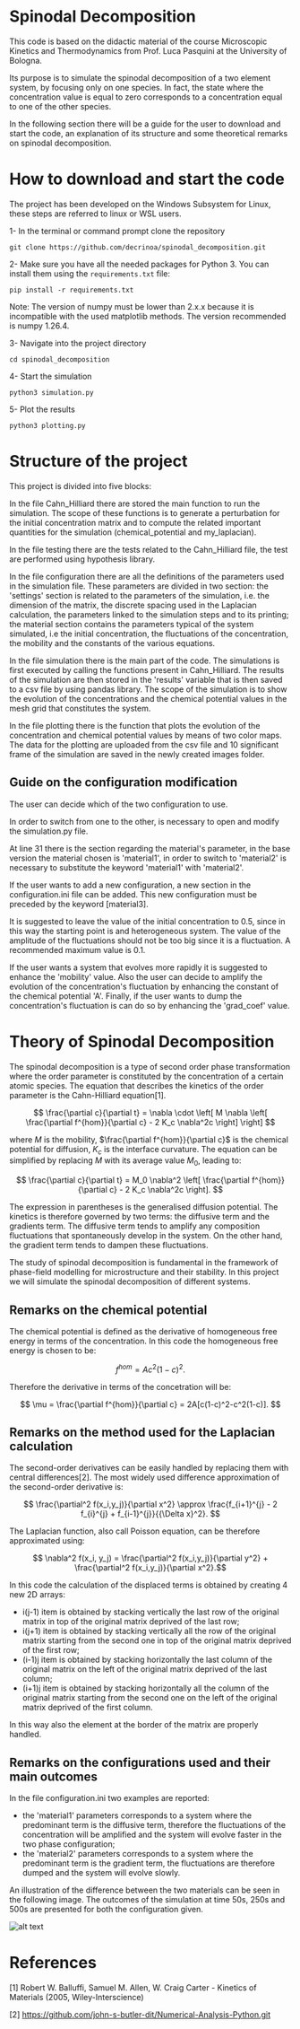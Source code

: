 # Spinodal Decomposition

This code is based on the didactic material of the course Microscopic Kinetics and Thermodynamics from Prof. Luca Pasquini at the University of Bologna.

Its purpose is to simulate the spinodal decomposition of a two element system, by focusing only on one species. 
In fact, the state where the concentration value is equal to zero corresponds to a concentration equal to one of the other species.  

In the following section there will be a guide for the user to download and start the code, an explanation of its structure and some theoretical remarks on spinodal decomposition.

# How to download and start the code

The project has been developed on the Windows Subsystem for Linux, 
these steps are referred to linux or WSL users. 

1- In the terminal or command prompt clone the repository
```
git clone https://github.com/decrinoa/spinodal_decomposition.git
```
2- Make sure you have all the needed packages for Python 3. 
   You can install them using the `requirements.txt` file: 
```
pip install -r requirements.txt
```
Note: The version of numpy must be lower than 2.x.x because it is incompatible with the used matplotlib methods. 
The version recommended is numpy 1.26.4.

3- Navigate into the project directory
```
cd spinodal_decomposition 
```
4- Start the simulation
```
python3 simulation.py
```
5- Plot the results
```
python3 plotting.py
```

# Structure of the project

This project is divided into five blocks:

In the file Cahn_Hilliard there are stored the main function to run the simulation.
The scope of these functions is to generate a perturbation for the initial concentration matrix and to compute the related important quantities for the simulation (chemical_potential and my_laplacian).

In the file testing there are the tests related to the Cahn_Hilliard file, the test are performed using hypothesis library.

In the file configuration there are all the definitions of the parameters used in the simulation file. 
These parameters are divided in two section: the 'settings' section is related to the parameters of the simulation, 
i.e. the dimension of the matrix, the discrete spacing used in the Laplacian calculation, the parameters linked to the simulation steps and to its printing;
the material section contains the parameters typical of the system simulated, 
i.e the initial concentration, the fluctuations of the concentration, the mobility and the constants of the various equations. 

In the file simulation there is the main part of the code. The simulations is first executed by calling the functions present in Cahn_Hilliard. 
The results of the simulation are then stored in the 'results' variable that is then saved to a csv file by using pandas library.
The scope of the simulation is to show the evolution of the concentrations and the chemical potential values in the mesh grid that constitutes the system.  

In the file plotting there is the function that plots the evolution of the concentration and chemical potential values by means of two color maps. 
The data for the plotting are uploaded from the csv file and 10 significant frame of the simulation are saved in the newly created images folder.

## Guide on the configuration modification

The user can decide which of the two configuration to use.
 
In order to switch from one to the other, is necessary to open and modify the simulation.py file.

At line 31 there is the section regarding the material's parameter, in the base version the material chosen is 'material1',
in order to switch to 'material2' is necessary to substitute the keyword 'material1' with 'material2'. 

If the user wants to add a new configuration, a new section in the configuration.ini file can be added.
This new configuration must be preceded by the keyword [material3]. 

It is suggested to leave the value of the initial concentration to 0.5, since in this way the starting point is and heterogeneous system. 
The value of the amplitude of the fluctuations should not be too big since it is a fluctuation. 
A recommended maximum value is 0.1.  

If the user wants a system that evolves more rapidly it is suggested to enhance the 'mobility' value. 
Also the user can decide to amplify the evolution of the concentration's fluctuation by enhancing the constant of the chemical potential 'A'.
Finally, if the user wants to dump the concentration's fluctuation is can do so by enhancing the 'grad_coef' value.

# Theory of Spinodal Decomposition

The spinodal decomposition is a type of second order phase transformation where the order parameter is constituted by the concentration of a certain atomic species.
The equation that describes the kinetics of the order parameter is the Cahn-Hilliard equation[1]. 

$$ \frac{\partial c}{\partial t} = \nabla \cdot \left[ M \nabla \left[ \frac{\partial f^{hom}}{\partial c} - 2 K_c \nabla^2c \right] \right] $$

where $M$ is the mobility, $\frac{\partial f^{hom}}{\partial c}$ is the chemical potential for diffusion, $K_c$ is the interface curvature. 
The equation can be simplified by replacing $M$ with its average value $M_0$, leading to:

$$ \frac{\partial c}{\partial t} = M_0 \nabla^2 \left[ \frac{\partial f^{hom}}{\partial c} - 2 K_c \nabla^2c \right]. $$

The expression in parentheses is the generalised diffusion potential. 
The kinetics is therefore governed by two terms: the diffusive term and the gradients term.
The diffusive term tends to amplify any composition fluctuations that spontaneously develop in the system.
On the other hand, the gradient term tends to dampen these fluctuations.

The study of spinodal decomposition is fundamental in the framework of phase-field modelling for microstructure and their stability.
In this project we will simulate the spinodal decomposition of different systems. 

## Remarks on the chemical potential 

The chemical potential is defined as the derivative of homogeneous free energy in terms of the concentration.
In this code the homogeneous free energy is chosen to be:

$$ f^{hom} = Ac^2(1-c)^2.$$

Therefore the derivative in terms of the concetration will be:

$$ \mu = \frac{\partial f^{hom}}{\partial c} = 2A[c(1-c)^2-c^2(1-c)]. $$

## Remarks on the method used for the Laplacian calculation

The second-order derivatives can be easily handled by replacing them with central differences[2]. 
The most widely used difference approximation of the second-order derivative is: 

$$ \frac{\partial^2 f(x_i,y_j)}{\partial x^2} \approx \frac{f_{i+1}^{j} - 2 f_{i}^{j} + f_{i-1}^{j}}{{\Delta x}^2}. $$

The Laplacian function, also call Poisson equation, can be therefore approximated using:

$$ \nabla^2 f(x_i, y_j) = \frac{\partial^2 f(x_i,y_j)}{\partial y^2} + \frac{\partial^2 f(x_i,y_j)}{\partial x^2}.$$

In this code the calculation of the displaced terms is obtained by creating 4 new 2D arrays:

- i(j-1) item is obtained by stacking vertically the last row of the original matrix in top of the original matrix deprived of the last row;
- i(j+1) item is obtained by stacking vertically all the row of the original matrix starting from the second one in top of the original matrix deprived of the first row;
- (i-1)j item is obtained by stacking horizontally the last column of the original matrix on the left of the original matrix deprived of the last column; 
- (i+1)j item is obtained by stacking horizontally all the column of the original matrix starting from the second one on the left of the original matrix deprived of the first column.

In this way also the element at the border of the matrix are properly handled. 


## Remarks on the configurations used and their main outcomes
 
In the file configuration.ini two examples are reported: 
- the 'material1' parameters corresponds to a system where the predominant term is the diffusive term, 
therefore the fluctuations of the concentration will be amplified and the system will evolve faster in the two phase configuration;
- the 'material2' parameters corresponds to a system where the predominant term is the gradient term, the fluctuations are therefore dumped and the system will evolve slowly. 

An illustration of the difference between the two materials can be seen in the following image. 
The outcomes of the simulation at time 50s, 250s and 500s are presented for both the configuration given. 

![alt text](https://github.com/decrinoa/spinodal_decomposition/blob/main/images/comparison.png) 

# References

[1] Robert W. Balluffi, Samuel M. Allen, W. Craig Carter - Kinetics of Materials (2005, Wiley-Interscience)

[2] https://github.com/john-s-butler-dit/Numerical-Analysis-Python.git
